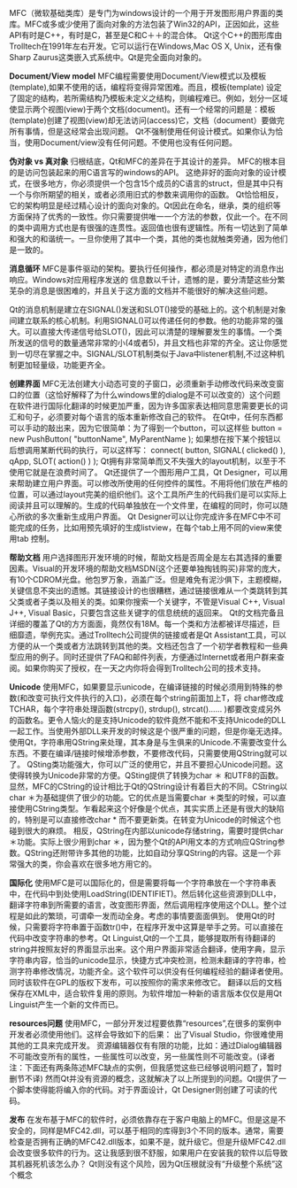 MFC（微软基础类库）是专门为windows设计的一个用于开发图形用户界面的类库。MFC或多或少使用了面向对象的方法包装了Win32的API，正因如此，这些API有时是C++，有时是C，甚至是C和C＋＋的混合体。
Qt这个C++的图形库由Trolltech在1991年左右开发。它可以运行在Windows,Mac OS X, Unix，还有像Sharp Zaurus这类嵌入式系统中。Qt是完全面向对象的。

**Document/View model**
MFC编程需要使用Document/View模式以及模板(template),如果不使用的话，编程将变得异常困难。而且，模板(template) 设定了固定的结构，若所需结构乃模板未定义之结构，则编程难已。例如，划分一区域使显示两个视图(view)于两个文档(document)。还有一个经常的问题是：模板(template)创建了视图(view)却无法访问(access)它，文档（document）要做完所有事情，但是这经常会出现问题。
Qt不强制使用任何设计模式。如果你认为恰当，使用Document/view没有任何问题。不使用也没有任何问题。

**伪对象 vs 真对象**
归根结底，Qt和MFC的差异在于其设计的差异。
MFC的根本目的是访问包装起来的用C语言写的windows的API。 这绝非好的面向对象的设计模式，在很多地方，你必须提供一个包含15个成员的C语言的struct，但是其中只有一个与你所期望的相关，或者必须用旧式的参数来调用你的函数。
Qt恰恰相反，它的架构明显是经过精心设计的面向对象的。Qt因此在命名，继承，类的组织等方面保持了优秀的一致性。你只需要提供唯一一个方法的参数，仅此一个。在不同的类中调用方式也是有很强的连贯性。返回值也很有逻辑性。所有一切达到了简单和强大的和谐统一。一旦你使用了其中一个类，其他的类也就触类旁通，因为他们是一致的。

**消息循环**
MFC是事件驱动的架构。要执行任何操作，都必须是对特定的消息作出响应。Windows对应用程序发送的
信息数以千计，遗憾的是，要分清楚这些分繁芜杂的消息是很困难的，并且关于这方面的文档并不能很好的解决这些问题。

Qt的消息机制是建立在SIGNAL()发送和SLOT()接受的基础上的。这个机制是对象间建立联系的核心机制。利用SIGNAL()可以传递任何的参数。他的功能非常的强大。可以直接大传递信号给SLOT()，因此可以清楚的理解要发生的事情。一个类所发送的信号的数量通常非常的小(4或者5)，并且文档也非常的齐全。这让你感觉到一切尽在掌握之中。SIGNAL/SLOT机制类似于Java中listener机制,不过这种机制更加轻量级，功能更齐全。

**创建界面**
MFC无法创建大小动态可变的子窗口，必须重新手动修改代码来改变窗口的位置（这恰好解释了为什么windows里的dialog是不可以改变的）这个问题在软件进行国际化翻译的时候更加严重，因为许多国家表达相同意思需要更长的词汇和句子，必须要对每个语言的版本重新修改自己的软件。
在Qt中，任何东西都可以手动的敲出来，因为它很简单：为了得到一个button，可以这样些
button = new PushButton( "buttonName", MyParentName );
如果想在按下某个按钮以后想调用某断代码的执行，可以这样写：
connect( button, SIGNAL( clicked() ), qApp, SLOT( action() ) );
Qt拥有非常简单而又不失强大的layout机制，以至于不使用它就是在浪费时间了。
Qt还提供了一个图形用户工具，Qt Designer，可以用来帮助建立用户界面。可以修改所使用的任何控件的属性。不用将他们放在严格的位置，可以通过layout完美的组织他们。这个工具所产生的代码我们是可以实际上阅读并且可以理解的。生成的代码单独放在一个文件里，在编程的同时，你可以随心所欲的多次重新生成用户界面。
Qt Designer可以让你完成许多在MFC中不可能完成的任务，比如用预先填好的生成listview，在每个tab上用不同的view来使用tab 控制。

**帮助文档**
用户选择图形开发环境的时候，帮助文档是否周全是左右其选择的重要因素。Visual的开发环境的帮助文档MSDN(这个还要单独掏钱购买)非常的庞大，有10个CDROM光盘。他包罗万象，涵盖广泛。但是难免有泥沙俱下，主题模糊，关键信息不突出的遗憾。其链接设计的也很糟糕，通过链接很难从一个类跳转到其父类或者子类以及相关的类。如果你搜索一个关键字，不管是Visual C++, Visual J++, Visual Basic，只要包含这些关键字的信息统统的返回来。
Qt的文档完备且详细的覆盖了Qt的方方面面，竟然仅有18M。每一个类和方法都被详尽描述，巨细靡遗，举例充实。通过Trolltech公司提供的链接或者是Qt Assistant工具，可以方便的从一个类或者方法跳转到其他的类。文档还包含了一个初学者教程和一些典型应用的例子。同时还提供了FAQ和邮件列表，方便通过Internet或者用户群来查阅。如果你购买了授权，在一天之内你将会得到Trolltech公司的技术支持。

**Unicode**
使用MFC，如果要显示unicode，在编译链接的时候必须用到特殊的参数(和改变可执行文件执行的入口)，必须在每个string前面加上T，将 char修改成TCHAR，每个字符串处理函数(strcpy(), strdup(), strcat()...... )都要改变成另外的函数名。更令人恼火的是支持Unicode的软件竟然不能和不支持Unicode的DLL一起工作。当使用外部DLL来开发的时候这是个很严重的问题，但是你毫无选择。
使用Qt，字符串用QString来处理，其本身是与生俱来的Unicode.不需要改变什么东西。不要在编译/链接时候增添参数，不要修改代码，只需要使用QString就可以了。
QSting类功能强大，你可以广泛的使用它，并且不要担心Unicode问题。这使得转换为Unicode非常的方便。QSting提供了转换为char ＊ 和UTF8的函数。
显然，MFC的CString的设计相比于Qt的QString设计有着巨大的不同。CString以char ＊为基础提供了很少的功能。它的优点是当需要char ＊类型的时候，可以直接使用CString类型。乍看起来这个好像是个优点，其实实质上还是有很大的缺陷的，特别是可以直接修改char * 而不要更新类。在转变为Unicode的时候这个也碰到很大的麻烦。
相反，QString在内部以unicode存储string，需要时提供char ＊功能。实际上很少用到char ＊，因为整个Qt的API用文本的方式响应QString参数。QString还附带许多其他的功能，比如自动分享QString的内容。这是一个非常强大的类，你会喜欢在很多地方用它的。

**国际化**
使用MFC是可以国际化的，但是需要将每一个字符串放在一个字符串表中，在代码中到处使用LoadString(IDENTIFIET)。然后转化这些资源到DLL中，翻译字符串到所需要的语言，改变图形界面，然后调用程序使用这个DLL。整个过程是如此的繁琐，可谓牵一发而动全身。考虑的事情要面面俱到。
使用Qt的时候，只需要将字符串置于函数tr()中，在程序开发中这算是举手之劳。可以直接在代码中改变字符串的参考。Qt Linguist,Qt的一个工具，能够提取所有待翻译的string并按照友好的界面显示出来。这个用户界面非常适合翻译，使用字典，显示字符串内容，恰当的unicode显示，快捷方式冲突检测，检测未翻译的字符串，检测字符串修改情况，功能齐全。这个软件可以供没有任何编程经验的翻译者使用。同时该软件在GPL的版权下发布，可以按照你的需求来修改它。
翻译以后的文档保存在XML中，适合软件复用的原则。为软件增加一种新的语言版本仅仅是用Qt Linguist产生一个新的文件而已。

**resources问题**
使用MFC，一部分开发过程要依靠“resources”,在很多的案例中开发者必须使用他们。这样会导致如下的后果：
出了Visual Studio，你很难使用其他的工具来完成开发。
资源编辑器仅有有限的功能，比如：通过Dialog编辑器不可能改变所有的属性，一些属性可以改变，另一些属性则不可能改变。(译者注：下面还有两条陈述MFC缺点的实例，但我感觉这些已经够说明问题了，暂时删节不译)
然而Qt并没有资源的概念，这就解决了以上所提到的问题。Qt提供了一个脚本使得能将编入你的代码。对于界面设计，Qt Designer则创建了可读的代码。

**发布**
在发布基于MFC的软件时，必须依靠存在于客户电脑上的MFC。但是这是不安全的，同样是MFC42.dll，可以基于相同的库得到3个不同的版本。通常，需要检查是否拥有正确的MFC42.dll版本，如果不是，就升级它。但是升级MFC42.dll会改变很多软件的行为。这让我感到很不舒服，如果用户在安装我的软件以后导致其机器死机该怎么办？
Qt则没有这个风险，因为Qt压根就没有“升级整个系统”这个概念